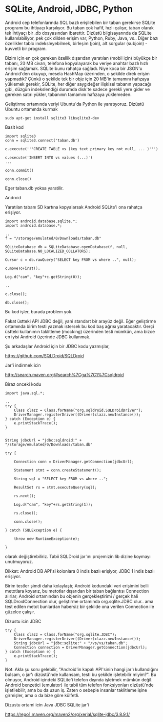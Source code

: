 # SQLite, Android, JDBC, Python

Android cep telefonlarında SQL bazlı erişilebilen bir taban gerekirse
SQLite programı bu ihtiyaçı karşılıyor. Bu taban çok hafif, hızlı
çalışır, taban olarak tek ihtiyaçı bir .db dosyasından
ibarettir. Dizüstü bilgisayarında da SQLite kullanılabiliyor, pek çok
dilden erişim var, Python, Ruby, Java, vs.. Diğer bazı özellikler
tablo indeksleyebilmek, birleşim (join), alt sorgular (subjoin) -
kuvvetli bir program.

Bizim için en çok gereken özellik dışarıdan yaratılan (mobil için)
büyükçe bir tabanı, 20 MB civarı, telefona kopyalayarak bu veriye
anahtar bazlı hızlı erişim sağlamak. SQLite bunu rahatça sağladı. Niye
koca bir JSON'u Android'den okuyup, mesela HashMap üzerinden, o
şekilde direk erişim yapmadık? Çünkü o şekilde tek bir obje için 20
MB'in tamamını hafızaya yüklemek gerekir, SQLite, her diğer saygıdeğer
ilişkisel tabanın yapacağı gibi, düzgün indekslendiği durumda disk'te
sadece gerekli yere gider ve gereken satırı yükler, tabanının tamamını
hafızaya yüklemeden.

Geliştirme ortamında veriyi Ubuntu'da Python ile yaratıyoruz. Dizüstü
Ubuntu ortamında kurmak

```
sudo apt-get install sqlite3 libsqlite3-dev
```

Basit kod

```
import sqlite3
conn = sqlite3.connect('taban.db')

c.execute('''CREATE TABLE vs (key text primary key not null, ... )''')

c.execute('INSERT INTO vs values (...)')
...

conn.commit()

conn.close()

```

Eger taban.db yoksa yaratilir. 

Android 

Yaratılan tabanı SD kartına kopyalarsak Android SQLite'i ona rahatça erişiyor. 

```
import android.database.sqlite.*;
import android.database.*;

..
f = "/storage/emulated/0/Downloads/taban.db"

SQLiteDatabase db = SQLiteDatabase.openDatabase(f, null, SQLiteDatabase.NO_LOCALIZED_COLLATORS);

Cursor c = db.rawQuery("SELECT key FROM vs where ..", null);

c.moveToFirst();

Log.d("cam", "key"+c.getString(0));

..

c.close();

db.close();
```

Bu kod işler, burada problem yok.

Fakat üstteki API JDBC değil, yani standart bir arayüz değil. Eğer
geliştirme ortamında birim testi yazmak istersek bu kod baş ağrısı
yaratacaktır. Gerçi üstteki kullanımın taklitleme (mocking) üzerinden
testi mümkün, ama bizce en iyisi Android üzerinde JDBC kullanmak. 

Şu arkadaşlar Android için bir JDBC kodu yazmışlar, 

https://github.com/SQLDroid/SQLDroid

Jar'i indirmek icin 

http://search.maven.org/#search%7Cga%7C1%7Csqldroid

Biraz onceki kodu

```
import java.sql.*;

..
try {
    Class clazz = Class.forName("org.sqldroid.SQLDroidDriver");
    DriverManager.registerDriver((Driver)clazz.newInstance());
} catch (Exception e) {
    e.printStackTrace();
}


String jdbcUrl = "jdbc:sqldroid:" + "/storage/emulated/0/Downloads/taban.db"

try {

    Connection conn = DriverManager.getConnection(jdbcUrl);

    Statement stmt = conn.createStatement();

    String sql = "SELECT key FROM vs where ..";

    ResultSet rs = stmt.executeQuery(sql);

    rs.next();

    Log.d("cam", "key"+rs.getString(1));

    rs.close();

    conn.close();         

} catch (SQLException e) {

    throw new RuntimeException(e);

}       
```

olarak değiştirebiliriz. Tabii SQLDroid jar'ını projemizin lib dizine
koymayı unutmuyoruz.

Dikkat: Android DB API'si kolonlara 0 indis bazlı erişiyor, JDBC 1
indis bazlı erişiyor.

Birim testler şimdi daha kolaylaştı; Android kodundaki veri erişimini
belli metotlara koyarız, bu metotlar dışarıdan bir taban bağlantısı
Connection alırlar; Android ortamından bu objenin gerçekleştirimi /
gerçek hali SQLDroıdConnection olur, geliştirme ortamında
org.sqlite.JDBC olur.. ama test edilen metot bunlardan habersiz bir
şekilde ona verilen Connection ile güzelce çalışır.

Dizustu icin JDBC

```
try {
    Class clazz = Class.forName("org.sqlite.JDBC");
    DriverManager.registerDriver((Driver)clazz.newInstance());
    String jdbcUrl = "jdbc:sqlite:" + "/vs/vs/taban.db";
    Connection connection = DriverManager.getConnection(jdbcUrl);
} catch (Exception e) {
    e.printStackTrace();
}
```

Not: Akla şu soru gelebilir, "Android'in kapalı API'sinin hangi jar'ı
kullandığını bulsam, o jar'ı dizüstü'nde kullansam, testi bu şekilde
işletebilir miyim?". Bu olmuyor, Android içindeki SQLite'i telefon
dışında işletmek mümkün değil. Android benzetici (emulator) ile tabii
tüm telefon fonksiyonları dizüstü'nde işletilebilir, ama bu da uzun
iş. Zaten o sebeple insanlar taklitleme işine girmişler, ama o da bize
göre külfetli.

Dizustu ortami icin Java JDBC SQLite jar'i

https://repo1.maven.org/maven2/org/xerial/sqlite-jdbc/3.8.9.1/







